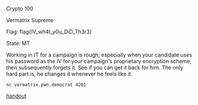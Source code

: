 Crypto 100

Vermatrix Supreme

Flag: flag{IV_wh4t_y0u_DiD_Th3r3}

State: MT



Working in IT for a campaign is rough; especially when your candidate uses his password as the IV for your campaign's proprietary encryption scheme, then subsequently forgets it. See if you can get it back for him. The only hard part is, he changes it whenever he feels like it.

`nc vermatrix.pwn.democrat 4201`

[handout](https://s3.amazonaws.com/hackthevote/handout.4838bbdb8619b3a581352c628c6b0b86475b94c9519347a520c90cf1822351ae.py)
